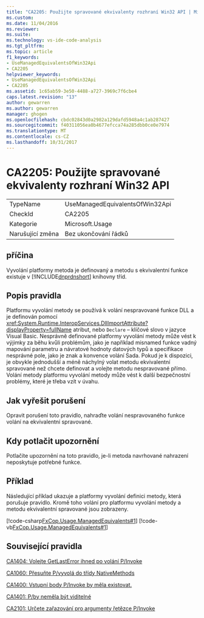 ```yaml
---
title: "CA2205: Použijte spravované ekvivalenty rozhraní Win32 API | Microsoft Docs"
ms.custom: 
ms.date: 11/04/2016
ms.reviewer: 
ms.suite: 
ms.technology: vs-ide-code-analysis
ms.tgt_pltfrm: 
ms.topic: article
f1_keywords:
- UseManagedEquivalentsOfWin32Api
- CA2205
helpviewer_keywords:
- UseManagedEquivalentsOfWin32Api
- CA2205
ms.assetid: 1c65ab59-3e50-4488-a727-3969c7f6cbe4
caps.latest.revision: "13"
author: gewarren
ms.author: gewarren
manager: ghogen
ms.openlocfilehash: cbdc02843d0a2982a129dafd5948a4c1ab287427
ms.sourcegitcommit: f40311056ea0b4677efcca74a285dbb0ce0e7974
ms.translationtype: MT
ms.contentlocale: cs-CZ
ms.lasthandoff: 10/31/2017
---
```

# <a name="ca2205-use-managed-equivalents-of-win32-api"></a>CA2205: Použijte spravované ekvivalenty rozhraní Win32 API
|||  
|-|-|  
|TypeName|UseManagedEquivalentsOfWin32Api|  
|CheckId|CA2205|  
|Kategorie|Microsoft.Usage|  
|Narušující změna|Bez ukončování řádků|  
  
## <a name="cause"></a>příčina  
 Vyvolání platformy metoda je definovaný a metodu s ekvivalentní funkce existuje v [!INCLUDE[dnprdnshort](../code-quality/includes/dnprdnshort_md.md)] knihovny tříd.  
  
## <a name="rule-description"></a>Popis pravidla  
 Platformu vyvolání metody se používá k volání nespravované funkce DLL a je definován pomocí <xref:System.Runtime.InteropServices.DllImportAttribute?displayProperty=fullName> atribut, nebo `Declare` – klíčové slovo v jazyce Visual Basic. Nesprávně definované platformy vyvolání metody může vést k výjimky za běhu kvůli problémům, jako je například misnamed funkce vadný mapování parametru a návratové hodnoty datových typů a specifikace nesprávné pole, jako je znak a konvence volání Sada. Pokud je k dispozici, je obvykle jednodušší a méně náchylný volat metodu ekvivalentní spravované než chcete definovat a volejte metodu nespravované přímo. Volání metody platformu vyvolání metody může vést k další bezpečnostní problémy, které je třeba vzít v úvahu.  
  
## <a name="how-to-fix-violations"></a>Jak vyřešit porušení  
 Opravit porušení toto pravidlo, nahraďte volání nespravovaného funkce volání na ekvivalentní spravované.  
  
## <a name="when-to-suppress-warnings"></a>Kdy potlačit upozornění  
 Potlačíte upozornění na toto pravidlo, je-li metoda navrhované nahrazení neposkytuje potřebné funkce.  
  
## <a name="example"></a>Příklad  
 Následující příklad ukazuje a platformy vyvolání definici metody, která porušuje pravidlo. Kromě toho volání pro platformu vyvolání metody a metodu ekvivalentní spravované jsou zobrazeny.  
  
 [!code-csharp[FxCop.Usage.ManagedEquivalents#1](../code-quality/codesnippet/CSharp/ca2205-use-managed-equivalents-of-win32-api_1.cs)]
 [!code-vb[FxCop.Usage.ManagedEquivalents#1](../code-quality/codesnippet/VisualBasic/ca2205-use-managed-equivalents-of-win32-api_1.vb)]  
  
## <a name="related-rules"></a>Související pravidla  
 [CA1404: Volejte GetLastError ihned po volání P/Invoke](../code-quality/ca1404-call-getlasterror-immediately-after-p-invoke.md)  
  
 [CA1060: Přesuňte P/vyvolá do třídy NativeMethods](../code-quality/ca1060-move-p-invokes-to-nativemethods-class.md)  
  
 [CA1400: Vstupní body P/Invoke by měla existovat.](../code-quality/ca1400-p-invoke-entry-points-should-exist.md)  
  
 [CA1401: P/by neměla být viditelné](../code-quality/ca1401-p-invokes-should-not-be-visible.md)  
  
 [CA2101: Určete zařazování pro argumenty řetězce P/Invoke](../code-quality/ca2101-specify-marshaling-for-p-invoke-string-arguments.md)
